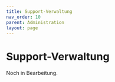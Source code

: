```yaml
---
title: Support-Verwaltung
nav_order: 10
parent: Administration
layout: page
---
```


# Support-Verwaltung

Noch in Bearbeitung.
